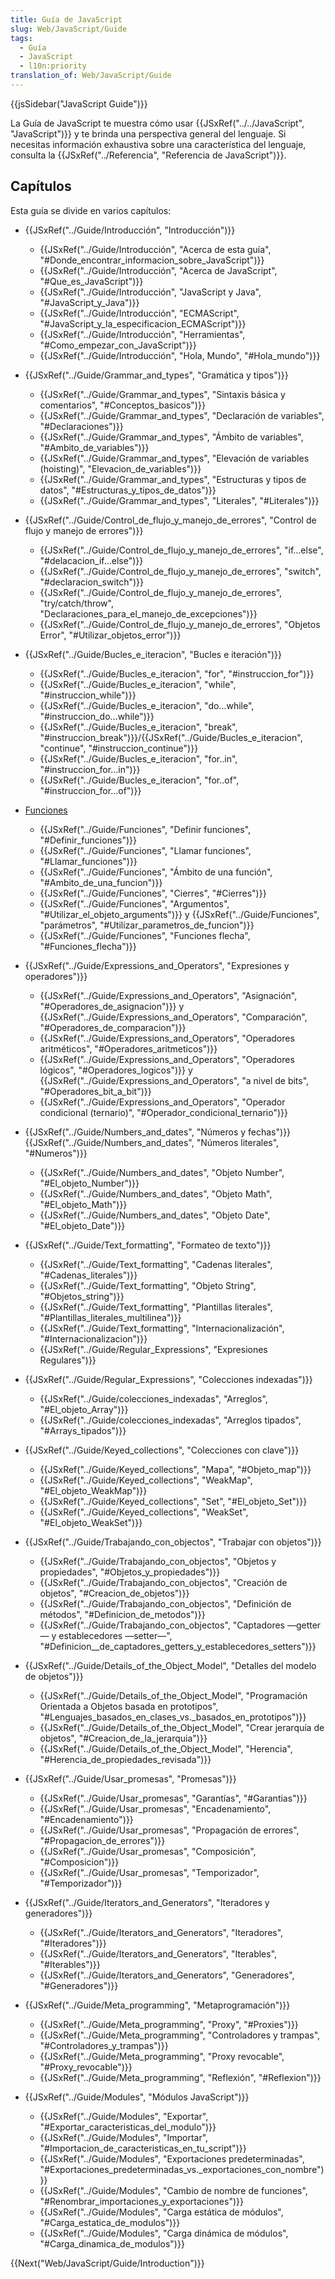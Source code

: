 ```yaml
---
title: Guía de JavaScript
slug: Web/JavaScript/Guide
tags:
  - Guía
  - JavaScript
  - l10n:priority
translation_of: Web/JavaScript/Guide
---
```


{{jsSidebar("JavaScript Guide")}}

La Guía de JavaScript te muestra cómo usar {{JSxRef("../../JavaScript", "JavaScript")}} y te brinda una perspectiva general del lenguaje. Si necesitas información exhaustiva sobre una característica del lenguaje, consulta la {{JSxRef("../Referencia", "Referencia de JavaScript")}}.

## Capítulos

Esta guía se divide en varios capítulos:

- {{JSxRef("../Guide/Introducción", "Introducción")}}

  - {{JSxRef("../Guide/Introducción", "Acerca de esta guía", "#Donde_encontrar_informacion_sobre_JavaScript")}}
  - {{JSxRef("../Guide/Introducción", "Acerca de JavaScript", "#Que_es_JavaScript")}}
  - {{JSxRef("../Guide/Introducción", "JavaScript y Java", "#JavaScript_y_Java")}}
  - {{JSxRef("../Guide/Introducción", "ECMAScript", "#JavaScript_y_la_especificacion_ECMAScript")}}
  - {{JSxRef("../Guide/Introducción", "Herramientas", "#Como_empezar_con_JavaScript")}}
  - {{JSxRef("../Guide/Introducción", "Hola, Mundo", "#Hola_mundo")}}

- {{JSxRef("../Guide/Grammar_and_types", "Gramática y tipos")}}

  - {{JSxRef("../Guide/Grammar_and_types", "Sintaxis básica y comentarios", "#Conceptos_basicos")}}
  - {{JSxRef("../Guide/Grammar_and_types", "Declaración de variables", "#Declaraciones")}}
  - {{JSxRef("../Guide/Grammar_and_types", "Ámbito de variables", "#Ambito_de_variables")}}
  - {{JSxRef("../Guide/Grammar_and_types", "Elevación de variables (hoisting)", "Elevacion_de_variables")}}
  - {{JSxRef("../Guide/Grammar_and_types", "Estructuras y tipos de datos", "#Estructuras_y_tipos_de_datos")}}
  - {{JSxRef("../Guide/Grammar_and_types", "Literales", "#Literales")}}

- {{JSxRef("../Guide/Control_de_flujo_y_manejo_de_errores", "Control de flujo y manejo de errores")}}

  - {{JSxRef("../Guide/Control_de_flujo_y_manejo_de_errores", "if...else", "#delacacion_if...else")}}
  - {{JSxRef("../Guide/Control_de_flujo_y_manejo_de_errores", "switch", "#declaracion_switch")}}
  - {{JSxRef("../Guide/Control_de_flujo_y_manejo_de_errores", "try/catch/throw", "Declaraciones_para_el_manejo_de_excepciones")}}
  - {{JSxRef("../Guide/Control_de_flujo_y_manejo_de_errores", "Objetos Error", "#Utilizar_objetos_error")}}

- {{JSxRef("../Guide/Bucles_e_iteracion", "Bucles e iteración")}}

  - {{JSxRef("../Guide/Bucles_e_iteracion", "for", "#instruccion_for")}}
  - {{JSxRef("../Guide/Bucles_e_iteracion", "while", "#instruccion_while")}}
  - {{JSxRef("../Guide/Bucles_e_iteracion", "do...while", "#instruccion_do...while")}}
  - {{JSxRef("../Guide/Bucles_e_iteracion", "break", "#instruccion_break")}}/{{JSxRef("../Guide/Bucles_e_iteracion", "continue", "#instruccion_continue")}}
  - {{JSxRef("../Guide/Bucles_e_iteracion", "for..in", "#instruccion_for...in")}}
  - {{JSxRef("../Guide/Bucles_e_iteracion", "for..of", "#instruccion_for...of")}}

- [Funciones](/es/docs/Web/JavaScript/Guide/Functions)

  - {{JSxRef("../Guide/Funciones", "Definir funciones", "#Definir_funciones")}}
  - {{JSxRef("../Guide/Funciones", "Llamar funciones", "#Llamar_funciones")}}
  - {{JSxRef("../Guide/Funciones", "Ámbito de una función", "#Ambito_de_una_funcion")}}
  - {{JSxRef("../Guide/Funciones", "Cierres", "#Cierres")}}
  - {{JSxRef("../Guide/Funciones", "Argumentos", "#Utilizar_el_objeto_arguments")}} y {{JSxRef("../Guide/Funciones", "parámetros", "#Utilizar_parametros_de_funcion")}}
  - {{JSxRef("../Guide/Funciones", "Funciones flecha", "#Funciones_flecha")}}

- {{JSxRef("../Guide/Expressions_and_Operators", "Expresiones y operadores")}}

  - {{JSxRef("../Guide/Expressions_and_Operators", "Asignación", "#Operadores_de_asignacion")}} y {{JSxRef("../Guide/Expressions_and_Operators", "Comparación", "#Operadores_de_comparacion")}}
  - {{JSxRef("../Guide/Expressions_and_Operators", "Operadores aritméticos", "#Operadores_aritmeticos")}}
  - {{JSxRef("../Guide/Expressions_and_Operators", "Operadores lógicos", "#Operadores_logicos")}} y {{JSxRef("../Guide/Expressions_and_Operators", "a nivel de bits", "#Operadores_bit_a_bit")}}
  - {{JSxRef("../Guide/Expressions_and_Operators", "Operador condicional (ternario)", "#Operador_condicional_ternario")}}

- {{JSxRef("../Guide/Numbers_and_dates", "Números y fechas")}}{{JSxRef("../Guide/Numbers_and_dates", "Números literales", "#Numeros")}}

  - {{JSxRef("../Guide/Numbers_and_dates", "Objeto Number", "#El_objeto_Number")}}
  - {{JSxRef("../Guide/Numbers_and_dates", "Objeto Math", "#El_objeto_Math")}}
  - {{JSxRef("../Guide/Numbers_and_dates", "Objeto Date", "#El_objeto_Date")}}

- {{JSxRef("../Guide/Text_formatting", "Formateo de texto")}}

  - {{JSxRef("../Guide/Text_formatting", "Cadenas literales", "#Cadenas_literales")}}
  - {{JSxRef("../Guide/Text_formatting", "Objeto String", "#Objetos_string")}}
  - {{JSxRef("../Guide/Text_formatting", "Plantillas literales", "#Plantillas_literales_multilinea")}}
  - {{JSxRef("../Guide/Text_formatting", "Internacionalización", "#Internacionalizacion")}}
  - {{JSxRef("../Guide/Regular_Expressions", "Expresiones Regulares")}}

- {{JSxRef("../Guide/Regular_Expressions", "Colecciones indexadas")}}

  - {{JSxRef("../Guide/colecciones_indexadas", "Arreglos", "#El_objeto_Array")}}
  - {{JSxRef("../Guide/colecciones_indexadas", "Arreglos tipados", "#Arrays_tipados")}}

- {{JSxRef("../Guide/Keyed_collections", "Colecciones con clave")}}

  - {{JSxRef("../Guide/Keyed_collections", "Mapa", "#Objeto_map")}}
  - {{JSxRef("../Guide/Keyed_collections", "WeakMap", "#El_objeto_WeakMap")}}
  - {{JSxRef("../Guide/Keyed_collections", "Set", "#El_objeto_Set")}}
  - {{JSxRef("../Guide/Keyed_collections", "WeakSet", "#El_objeto_WeakSet")}}

- {{JSxRef("../Guide/Trabajando_con_objectos", "Trabajar con objetos")}}

  - {{JSxRef("../Guide/Trabajando_con_objectos", "Objetos y propiedades", "#Objetos_y_propiedades")}}
  - {{JSxRef("../Guide/Trabajando_con_objectos", "Creación de objetos", "#Creacion_de_objetos")}}
  - {{JSxRef("../Guide/Trabajando_con_objectos", "Definición de métodos", "#Definicion_de_metodos")}}
  - {{JSxRef("../Guide/Trabajando_con_objectos", "Captadores —getter— y establecedores —setter—", "#Definicion__de_captadores_getters_y_establecedores_setters")}}

- {{JSxRef("../Guide/Details_of_the_Object_Model", "Detalles del modelo de objetos")}}

  - {{JSxRef("../Guide/Details_of_the_Object_Model", "Programación Orientada a Objetos basada en prototipos", "#Lenguajes_basados_en_clases_vs._basados_en_prototipos")}}
  - {{JSxRef("../Guide/Details_of_the_Object_Model", "Crear jerarquía de objetos", "#Creacion_de_la_jerarquia")}}
  - {{JSxRef("../Guide/Details_of_the_Object_Model", "Herencia", "#Herencia_de_propiedades_revisada")}}

- {{JSxRef("../Guide/Usar_promesas", "Promesas")}}

  - {{JSxRef("../Guide/Usar_promesas", "Garantías", "#Garantias")}}
  - {{JSxRef("../Guide/Usar_promesas", "Encadenamiento", "#Encadenamiento")}}
  - {{JSxRef("../Guide/Usar_promesas", "Propagación de errores", "#Propagacion_de_errores")}}
  - {{JSxRef("../Guide/Usar_promesas", "Composición", "#Composicion")}}
  - {{JSxRef("../Guide/Usar_promesas", "Temporizador", "#Temporizador")}}

- {{JSxRef("../Guide/Iterators_and_Generators", "Iteradores y generadores")}}

  - {{JSxRef("../Guide/Iterators_and_Generators", "Iteradores", "#Iteradores")}}
  - {{JSxRef("../Guide/Iterators_and_Generators", "Iterables", "#Iterables")}}
  - {{JSxRef("../Guide/Iterators_and_Generators", "Generadores", "#Generadores")}}

- {{JSxRef("../Guide/Meta_programming", "Metaprogramación")}}

  - {{JSxRef("../Guide/Meta_programming", "Proxy", "#Proxies")}}
  - {{JSxRef("../Guide/Meta_programming", "Controladores y trampas", "#Controladores_y_trampas")}}
  - {{JSxRef("../Guide/Meta_programming", "Proxy revocable", "#Proxy_revocable")}}
  - {{JSxRef("../Guide/Meta_programming", "Reflexión", "#Reflexion")}}

- {{JSxRef("../Guide/Modules", "Módulos JavaScript")}}

  - {{JSxRef("../Guide/Modules", "Exportar", "#Exportar_caracteristicas_del_modulo")}}
  - {{JSxRef("../Guide/Modules", "Importar", "#Importacion_de_caracteristicas_en_tu_script")}}
  - {{JSxRef("../Guide/Modules", "Exportaciones predeterminadas", "#Exportaciones_predeterminadas_vs._exportaciones_con_nombre")}}
  - {{JSxRef("../Guide/Modules", "Cambio de nombre de funciones", "#Renombrar_importaciones_y_exportaciones")}}
  - {{JSxRef("../Guide/Modules", "Carga estática de módulos", "#Carga_estatica_de_modulos")}}
  - {{JSxRef("../Guide/Modules", "Carga dinámica de módulos", "#Carga_dinamica_de_modulos")}}

{{Next("Web/JavaScript/Guide/Introduction")}}
